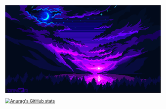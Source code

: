 <img src="https://github.com/ChristopherBenton145/ChristopherBenton145/blob/main/images/github-background.gif" />

[![Anurag's GitHub stats](https://github-readme-stats.vercel.app/api?username=anuraghazra)](https://github.com/anuraghazra/github-readme-stats)

